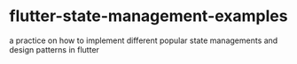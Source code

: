 # flutter-state-management-examples
a practice on how to implement different popular state managements and design patterns in flutter 
